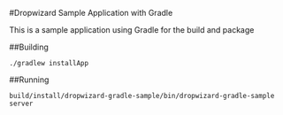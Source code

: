 #Dropwizard Sample Application with Gradle

This is a sample application using Gradle for the build and package

##Building

```
./gradlew installApp
```

##Running

```
build/install/dropwizard-gradle-sample/bin/dropwizard-gradle-sample server
```
